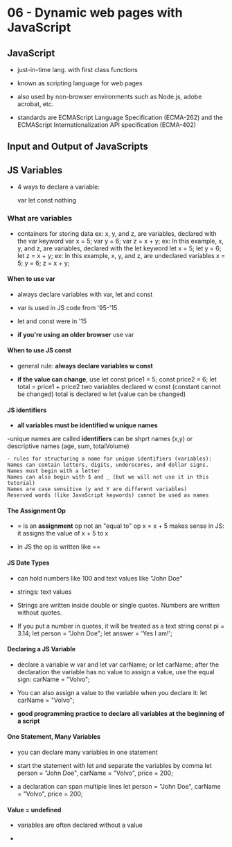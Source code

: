 # 06 - Dynamic web pages with JavaScript

## JavaScript

- just-in-time lang. with first class functions

- known as scripting language for web pages

- also used by non-browser environments such as Node.js, adobe acrobat, etc.

- standards are  ECMAScript Language Specification (ECMA-262) and the ECMAScript Internationalization API specification (ECMA-402)

## Input and Output of JavaScripts

## JS Variables

- 4 ways to declare a variable:

    var
    let
    const
    nothing

### What are variables

- containers for storing data
    ex: x, y, and z, are variables, declared with the var keyword
    var x = 5;
    var y = 6;
    var z = x + y;
    ex: In this example, x, y, and z, are variables, declared with the let keyword
    let x = 5;
    let y = 6;
    let z = x + y;
    ex: In this example, x, y, and z, are undeclared variables
    x = 5;
    y = 6;
    z = x + y;

#### When to use var 

- always declare variables with var, let and const

- var is used in JS code from '95-'15

- let and const were in '15

- **if you're using an older browser** use var

#### When to use JS const

- general rule: **always declare variables w const**

- **if the value can change**, use let
    const price1 = 5;
    const price2 = 6;
    let total = price1 + price2
    two variables declared w const (constant cannot be changed)
    total is declared w let (value can be changed)

#### JS identifiers

- **all variables must be identified w unique names**

-unique names are called **identifiers**
    can be shprt names (x,y) or descriptive names (age, sum, totalVolume)

    - rules for structuring a name for unique identifiers (variables):
    Names can contain letters, digits, underscores, and dollar signs.
    Names must begin with a letter
    Names can also begin with $ and _ (but we will not use it in this tutorial)
    Names are case sensitive (y and Y are different variables)
    Reserved words (like JavaScript keywords) cannot be used as names

#### The Assignment Op

- = is an **assignment** op not an "equal to" op
    x = x + 5
    makes sense in JS: it assigns the value of x + 5 to x

- in JS the op is written like ==

#### JS Date Types

- can hold numbers like 100 and text values like "John Doe"

- strings: text values
    
- Strings are written inside double or single quotes. Numbers are written without quotes.

- If you put a number in quotes, it will be treated as a text string
    const pi = 3.14;
    let person = "John Doe";
    let answer = 'Yes I am!';

#### Declaring a JS Variable

- declare a variable w var and let
    var carName;
        or
    let carName;
    after the declaration the variable has no value
    to assign a value, use the equal sign:
    carName = "Volvo";

- You can also assign a value to the variable when you declare it:
    let carName = "Volvo";

- **good programming practice to declare all variables at the beginning of a script**

#### One Statement, Many Variables

- you can declare many variables in one statement

- start the statement with let and separate the variables by comma 
    let person = "John Doe", carName = "Volvo", price = 200;

- a declaration can span multiple lines
    let person = "John Doe",
    carName = "Volvo",
    price = 200;

#### Value = undefined

- variables are often declared without a value

- 
